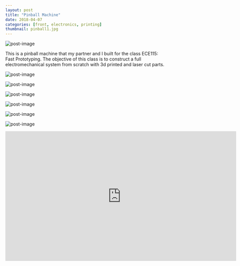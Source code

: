 ```yaml
---
layout: post
title: "Pinball Machine"
date: 2018-04-07
categories: [front, electronics, printing]
thumbnail: pinball1.jpg
---
```


![post-image]({{site.url}}/assets/pinball1.jpg)

This is a pinball machine that my partner and I built for the class ECE115: Fast Prototyping.
The objective of this class is to construct a full electromechanical system from scratch
with 3d printed and laser cut parts.

![post-image]({{site.url}}/assets/pinball2.jpg)


![post-image]({{site.url}}/assets/pinball3.jpg)

![post-image]({{site.url}}/assets/pinball4.jpg)

![post-image]({{site.url}}/assets/pinball5.jpg)

![post-image]({{site.url}}/assets/pinball6.jpg)

![post-image]({{site.url}}/assets/pinball7.jpg)

<iframe width="720" height="405" src="https://www.youtube.com/embed/xlxsT34q97c"
frameborder="0" allow="autoplay; encrypted-media" allowfullscreen></iframe>
